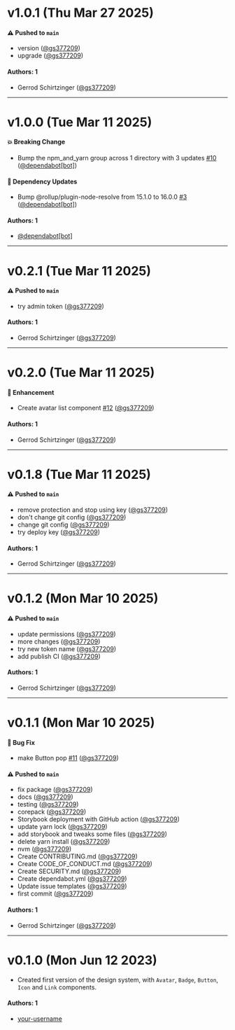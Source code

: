 # v1.0.1 (Thu Mar 27 2025)

#### ⚠️ Pushed to `main`

- version ([@gs377209](https://github.com/gs377209))
- upgrade ([@gs377209](https://github.com/gs377209))

#### Authors: 1

- Gerrod Schirtzinger ([@gs377209](https://github.com/gs377209))

---

# v1.0.0 (Tue Mar 11 2025)

#### 💥 Breaking Change

- Bump the npm_and_yarn group across 1 directory with 3 updates [#10](https://github.com/gs377209/learnstorybook-design-system/pull/10) ([@dependabot[bot]](https://github.com/dependabot[bot]))

#### 🔩 Dependency Updates

- Bump @rollup/plugin-node-resolve from 15.1.0 to 16.0.0 [#3](https://github.com/gs377209/learnstorybook-design-system/pull/3) ([@dependabot[bot]](https://github.com/dependabot[bot]))

#### Authors: 1

- [@dependabot[bot]](https://github.com/dependabot[bot])

---

# v0.2.1 (Tue Mar 11 2025)

#### ⚠️ Pushed to `main`

- try admin token ([@gs377209](https://github.com/gs377209))

#### Authors: 1

- Gerrod Schirtzinger ([@gs377209](https://github.com/gs377209))

---

# v0.2.0 (Tue Mar 11 2025)

#### 🚀 Enhancement

- Create avatar list component [#12](https://github.com/gs377209/learnstorybook-design-system/pull/12) ([@gs377209](https://github.com/gs377209))

#### Authors: 1

- Gerrod Schirtzinger ([@gs377209](https://github.com/gs377209))

---

# v0.1.8 (Tue Mar 11 2025)

#### ⚠️ Pushed to `main`

- remove protection and stop using key ([@gs377209](https://github.com/gs377209))
- don't change git config ([@gs377209](https://github.com/gs377209))
- change git config ([@gs377209](https://github.com/gs377209))
- try deploy key ([@gs377209](https://github.com/gs377209))

#### Authors: 1

- Gerrod Schirtzinger ([@gs377209](https://github.com/gs377209))

---

# v0.1.2 (Mon Mar 10 2025)

#### ⚠️ Pushed to `main`

- update permissions ([@gs377209](https://github.com/gs377209))
- more changes ([@gs377209](https://github.com/gs377209))
- try new token name ([@gs377209](https://github.com/gs377209))
- add publish CI ([@gs377209](https://github.com/gs377209))

#### Authors: 1

- Gerrod Schirtzinger ([@gs377209](https://github.com/gs377209))

---

# v0.1.1 (Mon Mar 10 2025)

#### 🐛 Bug Fix

- make Button pop [#11](https://github.com/gs377209/learnstorybook-design-system/pull/11) ([@gs377209](https://github.com/gs377209))

#### ⚠️ Pushed to `main`

- fix package ([@gs377209](https://github.com/gs377209))
- docs ([@gs377209](https://github.com/gs377209))
- testing ([@gs377209](https://github.com/gs377209))
- corepack ([@gs377209](https://github.com/gs377209))
- Storybook deployment with GitHub action ([@gs377209](https://github.com/gs377209))
- update yarn lock ([@gs377209](https://github.com/gs377209))
- add storybook and tweaks some files ([@gs377209](https://github.com/gs377209))
- delete yarn install ([@gs377209](https://github.com/gs377209))
- nvm ([@gs377209](https://github.com/gs377209))
- Create CONTRIBUTING.md ([@gs377209](https://github.com/gs377209))
- Create CODE_OF_CONDUCT.md ([@gs377209](https://github.com/gs377209))
- Create SECURITY.md ([@gs377209](https://github.com/gs377209))
- Create dependabot.yml ([@gs377209](https://github.com/gs377209))
- Update issue templates ([@gs377209](https://github.com/gs377209))
- first commit ([@gs377209](https://github.com/gs377209))

#### Authors: 1

- Gerrod Schirtzinger ([@gs377209](https://github.com/gs377209))

---

# v0.1.0 (Mon Jun 12 2023)

- Created first version of the design system, with `Avatar`, `Badge`, `Button`, `Icon` and `Link` components.

#### Authors: 1

- [your-username](https://github.com/your-username)
